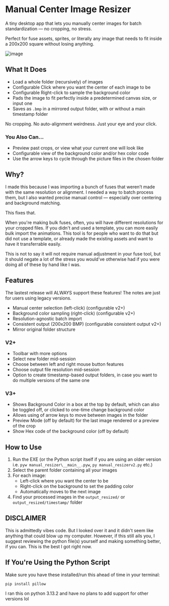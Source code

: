# Manual Center Image Resizer

A tiny desktop app that lets you manually center images for batch standardization — no cropping, no stress.

Perfect for fuse assets, sprites, or literally any image that needs to fit inside a 200x200 square without losing anything.

![image](https://github.com/user-attachments/assets/b9219860-4570-460b-984a-0733e80aec63)

## What It Does

- Load a whole folder (recursively) of images
- Configurable Click where you want the center of each image to be
- Configurable Right-click to sample the background color
- Pads the image to fit perfectly inside a predetermined canvas size, or input one
- Saves as `.bmp` in a mirrored output folder, with or without a main timestamp folder

No cropping. No auto-alignment weirdness. Just your eye and your click.

### You Also Can...
- Preview past crops, or view what your current one will look like
- Configurable view of the background color and/or hex color code
- Use the arrow keys to cycle through the picture files in the chosen folder


## Why?

I made this because I was importing a bunch of fuses that weren’t made with the same resolution or alignment. I needed a way to batch process them, but I also wanted precise manual control — especially over centering and background matching.

This fixes that.

When you're making bulk fuses, often, you will have different resolutions for your cropped files. If you didn't and used a template, you can more easily bulk import the animations. This tool is for people who want to do that but did not use a template, or already made the existing assets and want to have it transferrable easily.

This is not to say it will not require manual adjustment in your fuse tool, but it should negate a lot of the stress you would've otherwise had if you were doing all of these by hand like I was.

## Features

The lastest release will ALWAYS support these features! The notes are just for users using legacy versions.

- Manual center selection (left-click) (configurable v2+)
- Background color sampling (right-click) (configurable v2+)
- Resolution-agnostic batch import
- Consistent output (200x200 BMP) (configurable consistent output v2+)
- Mirror original folder structure

### V2+

- Toolbar with more options
- Select new folder mid-session
- Choose between left and right mouse button features
- Choose output file resolution mid-session
- Option to create timestamp-based output folders, in case you want to do multiple versions of the same one

### V3+

- Shows Background Color in a box at the top by default, which can also be toggled off, or clicked to one-time change background color
- Allows using of arrow keys to move between images in the folder
- Preview Mode (off by default) for the last image rendered or a preview of the crop
- Show Hex code of the background color (off by default)

## How to Use

1. Run the EXE (or the Python script itself if you are using an older version i.e. `pyw manual_resizer\__main__.pyw`, `py manual_resizerv2.py` etc.) 
2. Select the parent folder containing all your images
3. For each image:
   - Left-click where you want the center to be
   - Right-click on the background to set the padding color
   - Automatically moves to the next image
4. Find your processed images in the `output_resized/` or `output_resized/timestamp/` folder

## DISCLAIMER

This is admittedly vibes code. But I looked over it and it didn't seem like anything that could blow up my computer. However, if this still ails you, I suggest reviewing the python file(s) yourself and making something better, if you can. This is the best I got right now.

## If You're Using the Python Script

Make sure you have these installed/run this ahead of time in your terminal:

```pip install pillow```

I ran this on python 3.13.2 and have no plans to add support for other versions lol
